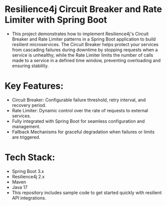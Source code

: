 # Resilience4j Circuit Breaker and Rate Limiter with Spring Boot

 * This project demonstrates how to implement Resilience4j's Circuit Breaker and Rate Limiter patterns in a Spring Boot application to build resilient microservices. The Circuit Breaker helps protect your services from cascading failures during downtime by stopping requests when a service is unhealthy, while the Rate Limiter limits the number of calls made to a service in a defined time window, preventing overloading and ensuring stability.

# Key Features:
* Circuit Breaker: Configurable failure threshold, retry interval, and recovery period.
* Rate Limiter: Dynamic control over the rate of requests to external services.
* Fully integrated with Spring Boot for seamless configuration and management.
* Fallback Mechanisms for graceful degradation when failures or limits are triggered.

# Tech Stack:
* Spring Boot 3.x
* Resilience4j 2.x
* Maven
* Java 17
* This repository includes sample code to get started quickly with resilient API integrations.

